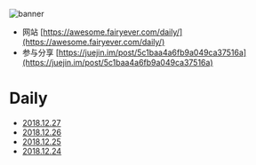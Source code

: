 ![banner](https://raw.githubusercontent.com/d2-projects/d2-daily/master/source/image/banner@2x.png)

* 网站 [https://awesome.fairyever.com/daily/](https://awesome.fairyever.com/daily/)
* 参与分享 [https://juejin.im/post/5c1baa4a6fb9a049ca37516a](https://juejin.im/post/5c1baa4a6fb9a049ca37516a)

# Daily

* [2018.12.27](https://github.com/d2-projects/d2-daily/blob/master/source/daily/2018/12/27.md)
* [2018.12.26](https://github.com/d2-projects/d2-daily/blob/master/source/daily/2018/12/26.md)
* [2018.12.25](https://github.com/d2-projects/d2-daily/blob/master/source/daily/2018/12/25.md)
* [2018.12.24](https://github.com/d2-projects/d2-daily/blob/master/source/daily/2018/12/24.md)